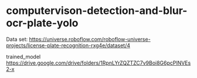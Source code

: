# computervison-detection-and-blur-ocr-plate-yolo

Data set:
https://universe.roboflow.com/roboflow-universe-projects/license-plate-recognition-rxg4e/dataset/4

trained_model
https://drive.google.com/drive/folders/1RpnLYrZQZTZC7v9Boi8G6pcPlNVEs2-x


